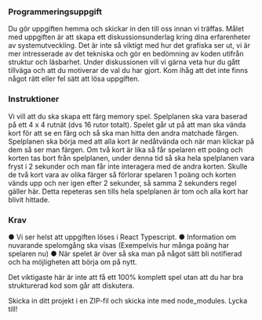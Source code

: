 ### Programmeringsuppgift

Du gör uppgiften hemma och skickar in den till oss innan vi träffas. Målet med uppgiften är att skapa ett diskussionsunderlag kring dina erfarenheter av systemutveckling. Det är inte så viktigt med hur det grafiska ser ut, vi är mer intresserade av det tekniska och gör en bedömning av koden utifrån struktur och läsbarhet. Under diskussionen vill vi gärna veta hur du gått tillväga och att du motiverar de val du har gjort. Kom ihåg att det inte finns något rätt eller fel sätt att lösa uppgiften.

### Instruktioner

Vi vill att du ska skapa ett färg memory spel. Spelplanen ska vara baserad på ett 4 x 4 rutnät (dvs 16 rutor totalt). Spelet går ut på att man ska vända kort för att se en färg och så ska man hitta den andra matchade färgen. Spelplanen ska börja med att alla kort är nedåtvända och när man klickar på dem så ser man färgen. Om två kort är lika så får spelaren ett poäng och korten tas bort från spelplanen, under denna tid så ska hela spelplanen vara fryst i 2 sekunder och man får inte interagera med de andra korten. Skulle de två kort vara av olika färger så förlorar spelaren 1 poäng och korten vänds upp och ner igen efter 2 sekunder, så samma 2 sekunders regel gäller här. Detta repeteras sen tills hela spelplanen är tom och alla kort har blivit hittade.

### Krav

● Vi ser helst att uppgiften löses i React Typescript.
● Information om nuvarande spelomgång ska visas (Exempelvis hur många poäng har spelaren nu)
● När spelet är över så ska man på något sätt bli notifierad och ha möjligheten att börja om på nytt.

Det viktigaste här är inte att få ett 100% komplett spel utan att du har bra strukturerad kod som går att diskutera.

Skicka in ditt projekt i en ZIP-fil och skicka inte med node_modules.
Lycka till!
